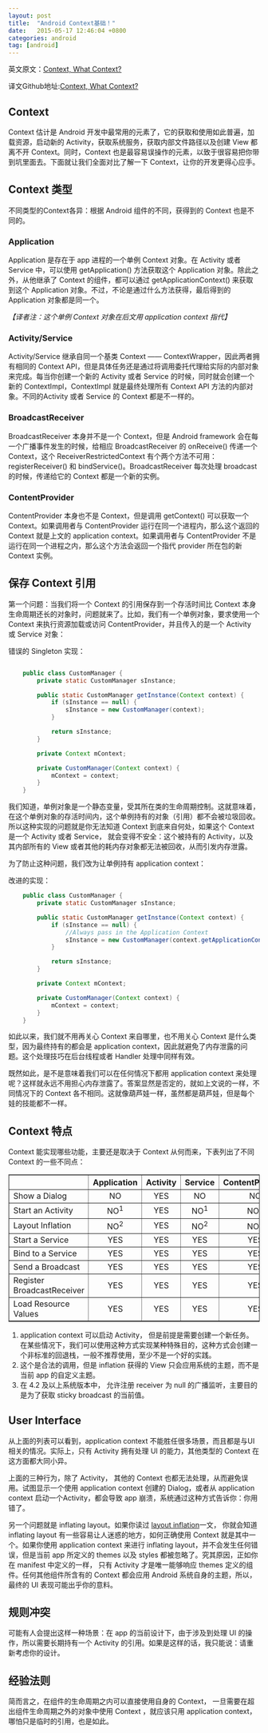 ```yaml
---
layout: post
title:  "Android Context基础！"
date:   2015-05-17 12:46:04 +0800
categories: android
tag: [android]
---
```

英文原文：[Context, What Context?](http://possiblemobile.com/2013/06/context/)

译文Github地址:[Context, What Context?](https://github.com/xesam/tech-translate/blob/master/android/Context-What_Context.md)

## Context

Context 估计是 Android 开发中最常用的元素了，它的获取和使用如此普遍，加载资源，启动新的 Activity，获取系统服务，获取内部文件路径以及创建 View 都离不开 Context。同时，Context 也是最容易误操作的元素，以致于很容易把你带到坑里面去。下面就让我们全面对比了解一下 Context，让你的开发更得心应手。

## Context 类型

不同类型的Context各异：根据 Android 组件的不同，获得到的 Context 也是不同的。

### Application

Application 是存在于 app 进程的一个单例 Context 对象。在 Activity 或者 Service 中，可以使用 getApplication() 方法获取这个 Application 对象。除此之外，从他继承了 Context 的组件，都可以通过 getApplicationContext() 来获取到这个 Application 对象。不过，不论是通过什么方法获得，最后得到的 Application 对象都是同一个。

*【译者注：这个单例 Context 对象在后文用 application context 指代】*

### Activity/Service

Activity/Service 继承自同一个基类 Context —— ContextWrapper，因此两者拥有相同的 Context API，但是具体任务还是通过将调用委托代理给实际的内部对象来完成。每当你创建一个新的 Activity 或者 Service 的时候，同时就会创建一个新的 ContextImpl，ContextImpl 就是最终处理所有 Context API 方法的内部对象。不同的Activity 或者 Service 的 Context 都是不一样的。

### BroadcastReceiver

BroadcastReceiver 本身并不是一个 Context，但是 Android framework 会在每一个广播事件发生的时候，给相应 BroadcastReceiver 的 onReceive() 传递一个 Context，这个 ReceiverRestrictedContext 有个两个方法不可用： registerReceiver() 和 bindService()。BroadcastReceiver 每次处理 broadcast 的时候，传递给它的 Context 都是一个新的实例。

### ContentProvider

ContentProvider 本身也不是 Context，但是调用 getContext() 可以获取一个 Context。如果调用者与 ContentProvider 运行在同一个进程内，那么这个返回的 Context 就是上文的 application context。如果调用者与 ContentProvider 不是运行在同一个进程之内，那么这个方法会返回一个指代 provider 所在包的新 Context 实例。

## 保存 Context 引用

第一个问题：当我们将一个 Context 的引用保存到一个存活时间比 Context 本身生命周期还长的对象时，问题就来了。比如，我们有一个单例对象，要求使用一个 Context 来执行资源加载或访问 ContentProvider，并且传入的是一个 Activity 或 Service 对象：

错误的 Singleton 实现：

```java

    public class CustomManager {
        private static CustomManager sInstance;

        public static CustomManager getInstance(Context context) {
            if (sInstance == null) {
                sInstance = new CustomManager(context);
            }

            return sInstance;
        }

        private Context mContext;

        private CustomManager(Context context) {
            mContext = context;
        }
    }
```

我们知道，单例对象是一个静态变量，受其所在类的生命周期控制。这就意味着，在这个单例对象的存活时间内，这个单例持有的对象（引用）都不会被垃圾回收。
所以这种实现的问题就是你无法知道 Context 到底来自何处，如果这个 Context 是一个 Activity 或者 Service， 就会变得不安全：这个被持有的 Activity，以及其内部所有的 View 或者其他的耗内存对象都无法被回收，从而引发内存泄露。

为了防止这种问题，我们改为让单例持有 application context：

改进的实现：

```java
    public class CustomManager {
        private static CustomManager sInstance;

        public static CustomManager getInstance(Context context) {
            if (sInstance == null) {
                //Always pass in the Application Context
                sInstance = new CustomManager(context.getApplicationContext());
            }

            return sInstance;
        }

        private Context mContext;

        private CustomManager(Context context) {
            mContext = context;
        }
    }
```

如此以来，我们就不用再关心 Context 来自哪里，也不用关心 Context 是什么类型，因为最终持有的都会是 application context，因此就避免了内存泄露的问题。这个处理技巧在后台线程或者 Handler 处理中同样有效。

既然如此，是不是意味着我们可以在任何情况下都用 application context 来处理呢？这样就永远不用担心内存泄露了。答案显然是否定的，就如上文说的一样，不同情况下的 Context 各不相同。这就像葫芦娃一样，虽然都是葫芦娃，但是每个娃的技能都不一样。

## Context 特点

Context 能实现哪些功能，主要还是取决于 Context 从何而来，下表列出了不同 Context 的一些不同点：

<table border="1" width="90%" align="center">
<thead>
<tr>
<th></th>
<th align="center">Application</th>
<th align="center">Activity</th>
<th align="center">Service</th>
<th align="center">ContentProvider</th>
<th align="center">BroadcastReceiver</th>
</tr>
</thead>
<tbody>
<tr>
<td>Show a Dialog</td>
<td align="center">NO</td>
<td align="center">YES</td>
<td align="center">NO</td>
<td align="center">NO</td>
<td align="center">NO</td>
</tr>
<tr>
<td>Start an Activity</td>
<td align="center">NO<sup>1</sup></td>
<td align="center">YES</td>
<td align="center">NO<sup>1</sup></td>
<td align="center">NO<sup>1</sup></td>
<td align="center">NO<sup>1</sup></td>
</tr>
<tr>
<td>Layout Inflation</td>
<td align="center">NO<sup>2</sup></td>
<td align="center">YES</td>
<td align="center">NO<sup>2</sup></td>
<td align="center">NO<sup>2</sup></td>
<td align="center">NO<sup>2</sup></td>
</tr>
<tr>
<td>Start a Service</td>
<td align="center">YES</td>
<td align="center">YES</td>
<td align="center">YES</td>
<td align="center">YES</td>
<td align="center">YES</td>
</tr>
<tr>
<td>Bind to a Service</td>
<td align="center">YES</td>
<td align="center">YES</td>
<td align="center">YES</td>
<td align="center">YES</td>
<td align="center">NO</td>
</tr>
<tr>
<td>Send a Broadcast</td>
<td align="center">YES</td>
<td align="center">YES</td>
<td align="center">YES</td>
<td align="center">YES</td>
<td align="center">YES</td>
</tr>
<tr>
<td>Register BroadcastReceiver</td>
<td align="center">YES</td>
<td align="center">YES</td>
<td align="center">YES</td>
<td align="center">YES</td>
<td align="center">NO<sup>3</sup></td>
</tr>
<tr>
<td>Load Resource Values</td>
<td align="center">YES</td>
<td align="center">YES</td>
<td align="center">YES</td>
<td align="center">YES</td>
<td align="center">YES</td>
</tr>
</tbody>
</table>

1. application context 可以启动 Activity， 但是前提是需要创建一个新任务。在某些情况下，我们可以使用这种方式实现某种特殊目的，这种方式会创建一个非标准的回退栈，一般不推荐使用，至少不是一个好的实践。
2. 这个是合法的调用，但是 inflation 获得的 View 只会应用系统的主题，而不是当前 app 的自定义主题。
3. 在 4.2 及以上系统版本中， 允许注册 receiver 为 null 的广播监听，主要目的是为了获取 sticky broadcast 的当前值。

## User Interface

从上面的列表可以看到，application context 不能胜任很多场景，而且都是与UI相关的情况。实际上，只有 Activity 拥有处理 UI 的能力，其他类型的 Context 在这方面都大同小异。

上面的三种行为，除了 Activity， 其他的 Context 也都无法处理，从而避免误用。试图显示一个使用 application context 创建的 Dialog，或者从 application context 启动一个Activity，都会导致 app 崩溃，系统通过这种方式告诉你：你用错了。

另一个问题就是 inflating layout。如果你读过 [layout inflation](http://www.doubleencore.com/2013/05/layout-inflation-as-intended/)一文， 你就会知道 inflating layout 有一些容易让人迷惑的地方，如何正确使用 Context 就是其中一个。如果你使用 application context 来进行 inflating layout，并不会发生任何错误，但是当前 app 所定义的 themes 以及 styles 都被忽略了。究其原因，正如你在 manifest 中定义的一样， 只有 Activity 才是唯一能够响应 themes 定义的组件。任何其他组件所含有的 Context 都会应用 Android 系统自身的主题，所以，最终的 UI 表现可能出乎你的意料。

## 规则冲突

可能有人会提出这样一种场景：在 app 的当前设计下，由于涉及到处理 UI 的操作，所以需要长期持有一个 Activity 的引用。如果是这样的话，我只能说：请重新考虑你的设计。

## 经验法则

简而言之，在组件的生命周期之内可以直接使用自身的 Context， 一旦需要在超出组件生命周期之外的对象中使用 Context ，就应该只用 application context，哪怕只是临时的引用，也是如此。


